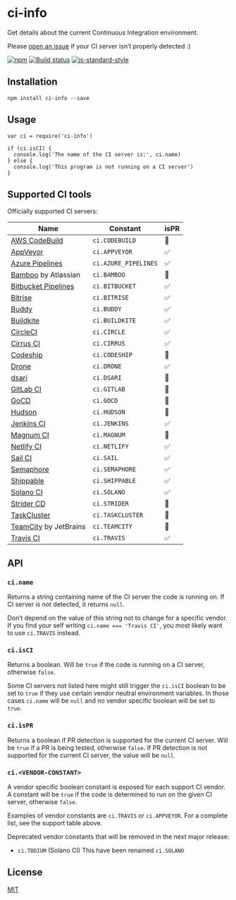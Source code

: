 ci-info
=======

Get details about the current Continuous Integration environment.

Please [open an issue](https://github.com/watson/ci-info/issues/new?template=ci-server-not-detected.md) if your CI server isn’t properly detected :)

[![npm](https://img.shields.io/npm/v/ci-info.svg)](https://www.npmjs.com/package/ci-info) [![Build status](https://travis-ci.org/watson/ci-info.svg?branch=master)](https://travis-ci.org/watson/ci-info) [![js-standard-style](https://img.shields.io/badge/code%20style-standard-brightgreen.svg?style=flat)](https://github.com/feross/standard)

Installation
------------

    npm install ci-info --save

Usage
-----

    var ci = require('ci-info')

    if (ci.isCI) {
      console.log('The name of the CI server is:', ci.name)
    } else {
      console.log('This program is not running on a CI server')
    }

Supported CI tools
------------------

Officially supported CI servers:

<table><thead><tr class="header"><th>Name</th><th>Constant</th><th>isPR</th></tr></thead><tbody><tr class="odd"><td><a href="https://aws.amazon.com/codebuild/">AWS CodeBuild</a></td><td><code>ci.CODEBUILD</code></td><td>🚫</td></tr><tr class="even"><td><a href="http://www.appveyor.com">AppVeyor</a></td><td><code>ci.APPVEYOR</code></td><td>✅</td></tr><tr class="odd"><td><a href="https://azure.microsoft.com/en-us/services/devops/pipelines/">Azure Pipelines</a></td><td><code>ci.AZURE_PIPELINES</code></td><td>✅</td></tr><tr class="even"><td><a href="https://www.atlassian.com/software/bamboo">Bamboo</a> by Atlassian</td><td><code>ci.BAMBOO</code></td><td>🚫</td></tr><tr class="odd"><td><a href="https://bitbucket.org/product/features/pipelines">Bitbucket Pipelines</a></td><td><code>ci.BITBUCKET</code></td><td>✅</td></tr><tr class="even"><td><a href="https://www.bitrise.io/">Bitrise</a></td><td><code>ci.BITRISE</code></td><td>✅</td></tr><tr class="odd"><td><a href="https://buddy.works/">Buddy</a></td><td><code>ci.BUDDY</code></td><td>✅</td></tr><tr class="even"><td><a href="https://buildkite.com">Buildkite</a></td><td><code>ci.BUILDKITE</code></td><td>✅</td></tr><tr class="odd"><td><a href="http://circleci.com">CircleCI</a></td><td><code>ci.CIRCLE</code></td><td>✅</td></tr><tr class="even"><td><a href="https://cirrus-ci.org">Cirrus CI</a></td><td><code>ci.CIRRUS</code></td><td>✅</td></tr><tr class="odd"><td><a href="https://codeship.com">Codeship</a></td><td><code>ci.CODESHIP</code></td><td>🚫</td></tr><tr class="even"><td><a href="https://drone.io">Drone</a></td><td><code>ci.DRONE</code></td><td>✅</td></tr><tr class="odd"><td><a href="https://github.com/rfinnie/dsari">dsari</a></td><td><code>ci.DSARI</code></td><td>🚫</td></tr><tr class="even"><td><a href="https://about.gitlab.com/gitlab-ci/">GitLab CI</a></td><td><code>ci.GITLAB</code></td><td>🚫</td></tr><tr class="odd"><td><a href="https://www.go.cd/">GoCD</a></td><td><code>ci.GOCD</code></td><td>🚫</td></tr><tr class="even"><td><a href="http://hudson-ci.org">Hudson</a></td><td><code>ci.HUDSON</code></td><td>🚫</td></tr><tr class="odd"><td><a href="https://jenkins-ci.org">Jenkins CI</a></td><td><code>ci.JENKINS</code></td><td>✅</td></tr><tr class="even"><td><a href="https://magnum-ci.com">Magnum CI</a></td><td><code>ci.MAGNUM</code></td><td>🚫</td></tr><tr class="odd"><td><a href="https://www.netlify.com/">Netlify CI</a></td><td><code>ci.NETLIFY</code></td><td>✅</td></tr><tr class="even"><td><a href="https://sail.ci/">Sail CI</a></td><td><code>ci.SAIL</code></td><td>✅</td></tr><tr class="odd"><td><a href="https://semaphoreci.com">Semaphore</a></td><td><code>ci.SEMAPHORE</code></td><td>✅</td></tr><tr class="even"><td><a href="https://www.shippable.com/">Shippable</a></td><td><code>ci.SHIPPABLE</code></td><td>✅</td></tr><tr class="odd"><td><a href="https://www.solanolabs.com/">Solano CI</a></td><td><code>ci.SOLANO</code></td><td>✅</td></tr><tr class="even"><td><a href="https://strider-cd.github.io/">Strider CD</a></td><td><code>ci.STRIDER</code></td><td>🚫</td></tr><tr class="odd"><td><a href="http://docs.taskcluster.net">TaskCluster</a></td><td><code>ci.TASKCLUSTER</code></td><td>🚫</td></tr><tr class="even"><td><a href="https://www.jetbrains.com/teamcity/">TeamCity</a> by JetBrains</td><td><code>ci.TEAMCITY</code></td><td>🚫</td></tr><tr class="odd"><td><a href="http://travis-ci.org">Travis CI</a></td><td><code>ci.TRAVIS</code></td><td>✅</td></tr></tbody></table>

API
---

### `ci.name`

Returns a string containing name of the CI server the code is running on. If CI server is not detected, it returns `null`.

Don’t depend on the value of this string not to change for a specific vendor. If you find your self writing `ci.name === 'Travis CI'`, you most likely want to use `ci.TRAVIS` instead.

### `ci.isCI`

Returns a boolean. Will be `true` if the code is running on a CI server, otherwise `false`.

Some CI servers not listed here might still trigger the `ci.isCI` boolean to be set to `true` if they use certain vendor neutral environment variables. In those cases `ci.name` will be `null` and no vendor specific boolean will be set to `true`.

### `ci.isPR`

Returns a boolean if PR detection is supported for the current CI server. Will be `true` if a PR is being tested, otherwise `false`. If PR detection is not supported for the current CI server, the value will be `null`.

### `ci.<VENDOR-CONSTANT>`

A vendor specific boolean constant is exposed for each support CI vendor. A constant will be `true` if the code is determined to run on the given CI server, otherwise `false`.

Examples of vendor constants are `ci.TRAVIS` or `ci.APPVEYOR`. For a complete list, see the support table above.

Deprecated vendor constants that will be removed in the next major release:

-   `ci.TDDIUM` (Solano CI) This have been renamed `ci.SOLANO`

License
-------

[MIT](LICENSE)
